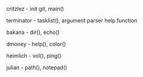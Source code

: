 critzlez - init git, main()

terminator - tasklist(), argument parser help function

bakana - dir(), echo()

dmoney - help(), color()

heimlich - vol(), ping()

julian - path(), notepad()
